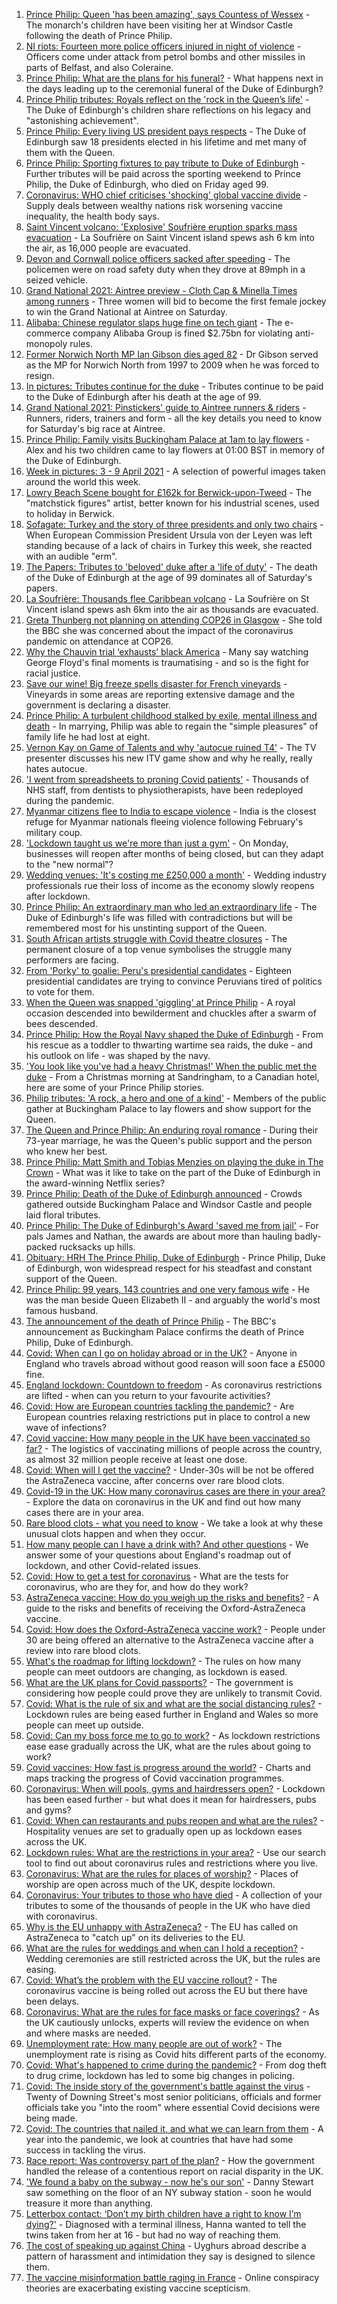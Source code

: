 1. [Prince Philip: Queen 'has been amazing', says Countess of Wessex](https://www.bbc.co.uk/news/uk-56698794) - The monarch's children have been visiting her at Windsor Castle following the death of Prince Philip.
2. [NI riots: Fourteen more police officers injured in night of violence](https://www.bbc.co.uk/news/uk-northern-ireland-56699716) - Officers come under attack from petrol bombs and other missiles in parts of Belfast, and also Coleraine.
3. [Prince Philip: What are the plans for his funeral?](https://www.bbc.co.uk/news/uk-56694327) - What happens next in the days leading up to the ceremonial funeral of the Duke of Edinburgh?
4. [Prince Philip tributes: Royals reflect on the 'rock in the Queen’s life'](https://www.bbc.co.uk/news/uk-56698618) - The Duke of Edinburgh's children share reflections on his legacy and "astonishing achievement".
5. [Prince Philip: Every living US president pays respects](https://www.bbc.co.uk/news/world-us-canada-56698311) - The Duke of Edinburgh saw 18 presidents elected in his lifetime and met many of them with the Queen.
6. [Prince Philip: Sporting fixtures to pay tribute to Duke of Edinburgh](https://www.bbc.co.uk/sport/56700886) - Further tributes will be paid across the sporting weekend to Prince Philip, the Duke of Edinburgh, who died on Friday aged 99.
7. [Coronavirus: WHO chief criticises 'shocking' global vaccine divide](https://www.bbc.co.uk/news/world-56698854) - Supply deals between wealthy nations risk worsening vaccine inequality, the health body says.
8. [Saint Vincent volcano: 'Explosive' Soufrière eruption sparks mass evacuation](https://www.bbc.co.uk/news/world-latin-america-56693406) - La Soufrière on Saint Vincent island spews ash 6 km into the air, as 16,000 people are evacuated.
9. [Devon and Cornwall police officers sacked after speeding](https://www.bbc.co.uk/news/uk-england-devon-56698186) - The policemen were on road safety duty when they drove at 89mph in a seized vehicle.
10. [Grand National 2021: Aintree preview - Cloth Cap & Minella Times among runners](https://www.bbc.co.uk/sport/horse-racing/56688672) - Three women will bid to become the first female jockey to win the Grand National at Aintree on Saturday.
11. [Alibaba: Chinese regulator slaps huge fine on tech giant](https://www.bbc.co.uk/news/business-56701765) - The e-commerce company Alibaba Group is fined $2.75bn for violating anti-monopoly rules.
12. [Former Norwich North MP Ian Gibson dies aged 82](https://www.bbc.co.uk/news/uk-england-norfolk-56695263) - Dr Gibson served as the MP for Norwich North from 1997 to 2009 when he was forced to resign.
13. [In pictures: Tributes continue for the duke](https://www.bbc.co.uk/news/in-pictures-56700587) - Tributes continue to be paid to the Duke of Edinburgh after his death at the age of 99.
14. [Grand National 2021: Pinstickers' guide to Aintree runners & riders](https://www.bbc.co.uk/sport/horse-racing/56595124) - Runners, riders, trainers and form - all the key details you need to know for Saturday's big race at Aintree.
15. [Prince Philip: Family visits Buckingham Palace at 1am to lay flowers](https://www.bbc.co.uk/news/uk-56699776) - Alex and his two children came to lay flowers at 01:00 BST in memory of the Duke of Edinburgh.
16. [Week in pictures: 3 - 9 April 2021](https://www.bbc.co.uk/news/in-pictures-56689445) - A selection of powerful images taken around the world this week.
17. [Lowry Beach Scene bought for £162k for Berwick-upon-Tweed](https://www.bbc.co.uk/news/uk-england-tyne-56688402) - The "matchstick figures" artist, better known for his industrial scenes, used to holiday in Berwick.
18. [Sofagate: Turkey and the story of three presidents and only two chairs](https://www.bbc.co.uk/news/world-europe-56696618) - When European Commission President Ursula von der Leyen was left standing because of a lack of chairs in Turkey this week, she reacted with an audible "erm".
19. [The Papers: Tributes to 'beloved' duke after a 'life of duty'](https://www.bbc.co.uk/news/blogs-the-papers-56698682) - The death of the Duke of Edinburgh at the age of 99 dominates all of Saturday's papers.
20. [La Soufrière: Thousands flee Caribbean volcano](https://www.bbc.co.uk/news/world-latin-america-56698708) - La Soufrière on St Vincent island spews ash 6km into the air as thousands are evacuated.
21. [Greta Thunberg not planning on attending COP26 in Glasgow](https://www.bbc.co.uk/news/science-environment-56678977) - She told the BBC she was concerned about the impact of the coronavirus pandemic on attendance at COP26.
22. [Why the Chauvin trial ‘exhausts’ black America](https://www.bbc.co.uk/news/world-us-canada-56644465) - Many say watching George Floyd's final moments is traumatising - and so is the fight for racial justice.
23. [Save our wine! Big freeze spells disaster for French vineyards](https://www.bbc.co.uk/news/world-europe-56688031) - Vineyards in some areas are reporting extensive damage and the government is declaring a disaster.
24. [Prince Philip: A turbulent childhood stalked by exile, mental illness and death](https://www.bbc.co.uk/news/uk-56690270) - In marrying, Philip was able to regain the "simple pleasures" of family life he had lost at eight.
25. [Vernon Kay on Game of Talents and why 'autocue ruined T4'](https://www.bbc.co.uk/news/entertainment-arts-56662170) - The TV presenter discusses his new ITV game show and why he really, really hates autocue.
26. ['I went from spreadsheets to proning Covid patients'](https://www.bbc.co.uk/news/uk-56536933) - Thousands of NHS staff, from dentists to physiotherapists, have been redeployed during the pandemic.
27. [Myanmar citizens flee to India to escape violence](https://www.bbc.co.uk/news/world-asia-india-56685935) - India is the closest refuge for Myanmar nationals fleeing violence following February's military coup.
28. ['Lockdown taught us we're more than just a gym'](https://www.bbc.co.uk/news/business-56639211) - On Monday, businesses will reopen after months of being closed, but can they adapt to the "new normal"?
29. [Wedding venues: 'It's costing me £250,000 a month'](https://www.bbc.co.uk/news/business-56689969) - Wedding industry professionals rue their loss of income as the economy slowly reopens after lockdown.
30. [Prince Philip: An extraordinary man who led an extraordinary life](https://www.bbc.co.uk/news/uk-50589065) - The Duke of Edinburgh's life was filled with contradictions but will be remembered most for his unstinting support of the Queen.
31. [South African artists struggle with Covid theatre closures](https://www.bbc.co.uk/news/world-africa-56651742) - The permanent closure of a top venue symbolises the struggle many performers are facing.
32. [From 'Porky' to goalie: Peru's presidential candidates](https://www.bbc.co.uk/news/world-latin-america-56674199) - Eighteen presidential candidates are trying to convince Peruvians tired of politics to vote for them.
33. [When the Queen was snapped 'giggling' at Prince Philip](https://www.bbc.co.uk/news/in-pictures-56242398) - A royal occasion descended into bewilderment and chuckles after a swarm of bees descended.
34. [Prince Philip: How the Royal Navy shaped the Duke of Edinburgh](https://www.bbc.co.uk/news/uk-10266717) - From his rescue as a toddler to thwarting wartime sea raids, the duke - and his outlook on life - was shaped by the navy.
35. ['You look like you've had a heavy Christmas!' When the public met the duke](https://www.bbc.co.uk/news/uk-56701890) - From a Christmas morning at Sandringham, to a Canadian hotel, here are some of your Prince Philip stories.
36. [Philip tributes: 'A rock, a hero and one of a kind'](https://www.bbc.co.uk/news/uk-56695307) - Members of the public gather at Buckingham Palace to lay flowers and show support for the Queen.
37. [The Queen and Prince Philip: An enduring royal romance](https://www.bbc.co.uk/news/uk-56252745) - During their 73-year marriage, he was the Queen's public support and the person who knew her best.
38. [Prince Philip: Matt Smith and Tobias Menzies on playing the duke in The Crown](https://www.bbc.co.uk/news/entertainment-arts-56168336) - What was it like to take on the part of the Duke of Edinburgh in the award-winning Netflix series?
39. [Prince Philip: Death of the Duke of Edinburgh announced](https://www.bbc.co.uk/news/in-pictures-56692965) - Crowds gathered outside Buckingham Palace and Windsor Castle and people laid floral tributes.
40. [Prince Philip: The Duke of Edinburgh's Award 'saved me from jail'](https://www.bbc.co.uk/news/uk-56301207) - For pals James and Nathan, the awards are about more than hauling badly-packed rucksacks up hills.
41. [Obituary: HRH The Prince Philip, Duke of Edinburgh](https://www.bbc.co.uk/news/uk-10224525) - Prince Philip, Duke of Edinburgh, won widespread respect for his steadfast and constant support of the Queen.
42. [Prince Philip: 99 years, 143 countries and one very famous wife](https://www.bbc.co.uk/news/uk-42651950) - He was the man beside Queen Elizabeth II - and arguably the world's most famous husband.
43. [The announcement of the death of Prince Philip](https://www.bbc.co.uk/news/uk-21927210) - The BBC's announcement as Buckingham Palace confirms the death of Prince Philip, Duke of Edinburgh.
44. [Covid: When can I go on holiday abroad or in the UK?](https://www.bbc.co.uk/news/explainers-52646738) - Anyone in England who travels abroad without good reason will soon face a £5000 fine.
45. [England lockdown: Countdown to freedom](https://www.bbc.co.uk/news/uk-england-56594933) - As coronavirus restrictions are lifted - when can you return to your favourite activities?
46. [Covid: How are European countries tackling the pandemic?](https://www.bbc.co.uk/news/explainers-53640249) - Are European countries relaxing restrictions put in place to control a new wave of infections?
47. [Covid vaccine: How many people in the UK have been vaccinated so far?](https://www.bbc.co.uk/news/health-55274833) - The logistics of vaccinating millions of people across the country, as almost 32 million people receive at least one dose.
48. [Covid: When will I get the vaccine?](https://www.bbc.co.uk/news/health-55045639) - Under-30s will be not be offered the AstraZeneca vaccine, after concerns over rare blood clots.
49. [Covid-19 in the UK: How many coronavirus cases are there in your area?](https://www.bbc.co.uk/news/uk-51768274) - Explore the data on coronavirus in the UK and find out how many cases there are in your area.
50. [Rare blood clots - what you need to know](https://www.bbc.co.uk/news/health-56674796) - We take a look at why these unusual clots happen and when they occur.
51. [How many people can I have a drink with? And other questions](https://www.bbc.co.uk/news/world-asia-china-51176409) - We answer some of your questions about England's roadmap out of lockdown, and other Covid-related issues.
52. [Covid: How to get a test for coronavirus](https://www.bbc.co.uk/news/health-51943612) - What are the tests for coronavirus, who are they for, and how do they work?
53. [AstraZeneca vaccine: How do you weigh up the risks and benefits?](https://www.bbc.co.uk/news/explainers-56665396) - A guide to the risks and benefits of receiving the Oxford-AstraZeneca vaccine.
54. [Covid: How does the Oxford-AstraZeneca vaccine work?](https://www.bbc.co.uk/news/health-55302595) - People under 30 are being offered an alternative to the AstraZeneca vaccine after a review into rare blood clots.
55. [What's the roadmap for lifting lockdown?](https://www.bbc.co.uk/news/explainers-52530518) - The rules on how many people can meet outdoors are changing, as lockdown is eased.
56. [What are the UK plans for Covid passports?](https://www.bbc.co.uk/news/explainers-55718553) - The government is considering how people could prove they are unlikely to transmit Covid.
57. [Covid: What is the rule of six and what are the social distancing rules?](https://www.bbc.co.uk/news/uk-51506729) - Lockdown rules are being eased further in England and Wales so more people can meet up outside.
58. [Covid: Can my boss force me to go to work?](https://www.bbc.co.uk/news/business-52567567) - As lockdown restrictions ease ease gradually across the UK, what are the rules about going to work?
59. [Covid vaccines: How fast is progress around the world?](https://www.bbc.co.uk/news/world-56237778) - Charts and maps tracking the progress of Covid vaccination programmes.
60. [Coronavirus: When will pools, gyms and hairdressers open?](https://www.bbc.co.uk/news/explainers-53349989) - Lockdown has been eased further - but what does it mean for hairdressers, pubs and gyms?
61. [Covid: When can restaurants and pubs reopen and what are the rules?](https://www.bbc.co.uk/news/business-52977388) - Hospitality venues are set to gradually open up as lockdown eases across the UK.
62. [Lockdown rules: What are the restrictions in your area?](https://www.bbc.co.uk/news/uk-54373904) - Use our search tool to find out about coronavirus rules and restrictions where you live.
63. [Coronavirus: What are the rules for places of worship?](https://www.bbc.co.uk/news/explainers-53219921) - Places of worship are open across much of the UK, despite lockdown.
64. [Coronavirus: Your tributes to those who have died](https://www.bbc.co.uk/news/uk-52676411) - A collection of your tributes to some of the thousands of people in the UK who have died with coronavirus.
65. [Why is the EU unhappy with AstraZeneca?](https://www.bbc.co.uk/news/56483766) - The EU has called on AstraZeneca to "catch up" on its deliveries to the EU.
66. [What are the rules for weddings and when can I hold a reception?](https://www.bbc.co.uk/news/explainers-52811509) - Wedding ceremonies are still restricted across the UK, but the rules are easing.
67. [Covid: What’s the problem with the EU vaccine rollout?](https://www.bbc.co.uk/news/explainers-52380823) - The coronavirus vaccine is being rolled out across the EU but there have been delays.
68. [Coronavirus: What are the rules for face masks or face coverings?](https://www.bbc.co.uk/news/health-51205344) - As the UK cautiously unlocks, experts will review the evidence on when and where masks are needed.
69. [Unemployment rate: How many people are out of work?](https://www.bbc.co.uk/news/business-52660591) - The unemployment rate is rising as Covid hits different parts of the economy.
70. [Covid: What's happened to crime during the pandemic?](https://www.bbc.co.uk/news/56463680) - From dog theft to drug crime, lockdown has led to some big changes in policing.
71. [Covid: The inside story of the government's battle against the virus](https://www.bbc.co.uk/news/uk-politics-56361599) - Twenty of Downing Street's most senior politicians, officials and former officials take you "into the room" where essential Covid decisions were being made.
72. [Covid: The countries that nailed it, and what we can learn from them](https://www.bbc.co.uk/news/uk-56455030) - A year into the pandemic, we look at countries that have had some success in tackling the virus.
73. [Race report: Was controversy part of the plan?](https://www.bbc.co.uk/news/uk-politics-56578839) - How the government handled the release of a contentious report on racial disparity in the UK.
74. ['We found a baby on the subway - now he's our son'](https://www.bbc.co.uk/news/stories-56409764) - Danny Stewart saw something on the floor of an NY subway station - soon he would treasure it more than anything.
75. [Letterbox contact: ‘Don’t my birth children have a right to know I’m dying?'](https://www.bbc.co.uk/news/stories-56576285) - Diagnosed with a terminal illness, Hanna wanted to tell the twins taken from her at 16 - but had no way of reaching them.
76. [The cost of speaking up against China](https://www.bbc.co.uk/news/world-asia-china-56563449) - Uyghurs abroad describe a pattern of harassment and intimidation they say is designed to silence them.
77. [The vaccine misinformation battle raging in France](https://www.bbc.co.uk/news/blogs-trending-56526265) - Online conspiracy theories are exacerbating existing vaccine scepticism.
